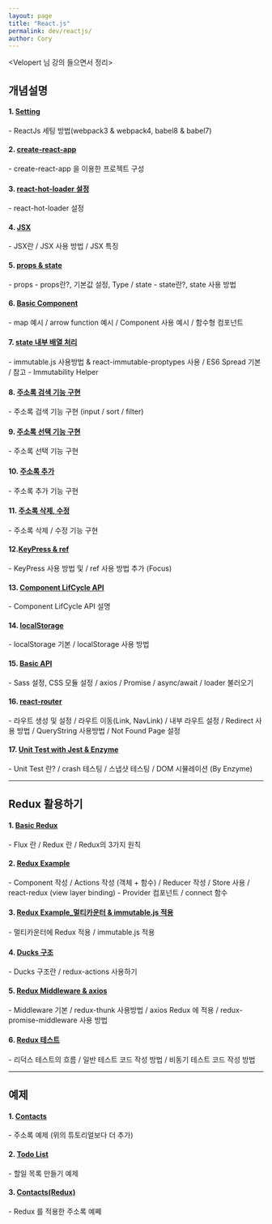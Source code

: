 ```yaml
---
layout: page
title: "React.js"
permalink: dev/reactjs/
author: Cory
---
```

\<Velopert 님 강의 들으면서 정리\>

## 개념설명
#### 1. [Setting](https://github.com/Lee-KyungSeok/ReactJS-Study/tree/master/setting)
\- ReactJs 세팅 방법(webpack3 & webpack4, babel8 & babel7)

#### 2. [create-react-app](https://github.com/Lee-KyungSeok/ReactJS-Study/tree/master/setting_auto)
\- create-react-app 을 이용한 프로젝트 구성

#### 3. [react-hot-loader 설정](https://github.com/Lee-KyungSeok/ReactJS-Study/tree/master/setting2)
\- react-hot-loader 설정

#### 4. [JSX ](https://github.com/Lee-KyungSeok/ReactJS-Study/tree/master/JSX)
\- JSX란 / JSX 사용 방법 / JSX 특징

#### 5. [props & state ](https://github.com/Lee-KyungSeok/ReactJS-Study/tree/master/state%26props)
\- props - props란?, 기본값 설정, Type / state - state란?, state 사용 방법

#### 6. [Basic Component ](https://github.com/Lee-KyungSeok/ReactJS-Study/tree/master/ComponentBasic)
\- map 예시 / arrow function 예시 / Component 사용 예시 / 함수형 컴포넌트

#### 7. [state 내부 배열 처리](https://github.com/Lee-KyungSeok/ReactJS-Study/tree/master/state_array)
\- immutable.js 사용방법 & react-immutable-proptypes 사용 / ES6 Spread 기본 / 참고 - Immutability Helper

#### 8. [주소록 검색 기능 구현 ](https://github.com/Lee-KyungSeok/ReactJS-Study/tree/master/Contact_Search)
\- 주소록 검색 기능 구현 (input / sort / filter)

#### 9. [주소록 선택 기능 구현 ](https://github.com/Lee-KyungSeok/ReactJS-Study/tree/master/Contact_Select)
\- 주소록 선택 기능 구현

#### 10. [주소록 추가](https://github.com/Lee-KyungSeok/ReactJS-Study/tree/master/Contact_Add)
\- 주소록 추가 기능 구현

#### 11. [주소록 삭제, 수정](https://github.com/Lee-KyungSeok/ReactJS-Study/tree/master/Contact_Remove)
\- 주소록 삭제 / 수정 기능 구현

#### 12.[KeyPress & ref](https://github.com/Lee-KyungSeok/ReactJS-Study/tree/master/Contact_Extra)
\- KeyPress 사용 방법 및 / ref 사용 방법 추가 (Focus)

#### 13. [Component LifCycle API](https://github.com/Lee-KyungSeok/ReactJS-Study/tree/master/ComponentLifeCycle)
\- Component LifCycle API 설명

#### 14. [localStorage](https://github.com/Lee-KyungSeok/ReactJS-Study/tree/master/localStorage)
\- localStorage 기본 / localStorage 사용 방법

#### 15. [Basic API](https://github.com/Lee-KyungSeok/ReactJS-Study/tree/master/apiEx)
\- Sass 설정, CSS 모듈 설정 / axios / Promise / async/await / loader 불러오기

#### 16. [react-router](https://github.com/Lee-KyungSeok/ReactJS-Study/tree/master/react-router)
\- 라우트 생성 및 설정 / 라우트 이동(Link, NavLink) / 내부 라우트 설정 / Redirect 사용 방법 / QueryString 사용방법 / Not Found Page 설정

#### 17. [Unit Test with Jest & Enzyme](https://github.com/Lee-KyungSeok/ReactJS-Study/tree/master/UnitTest)
\- Unit Test 란? / crash 테스팅 / 스냅샷 테스팅 / DOM 시뮬레이션 (By Enzyme)

---
## Redux 활용하기

#### 1. [Basic Redux](https://github.com/Lee-KyungSeok/ReactJS-Study/tree/master/ReduxBasic)
\- Flux 란 / Redux 란 / Redux의 3가지 원칙

#### 2. [Redux Example](https://github.com/Lee-KyungSeok/ReactJS-Study/tree/master/Redux_Example)
\- Component 작성 / Actions 작성 (객체 + 함수) / Reducer 작성 / Store 사용 / react-redux (view layer binding) - Provider 컴포넌트 / connect 함수

#### 3. [Redux Example_멀티카운터 & immutable.js 적용](https://github.com/Lee-KyungSeok/ReactJS-Study/tree/master/Redux_Example2)
\- 멀티카운터에 Redux 적용 / immutable.js 적용

#### 4. [Ducks 구조](https://github.com/Lee-KyungSeok/ReactJS-Study/tree/master/Redux_ducks)
\- Ducks 구조란 / redux-actions 사용하기

#### 5. [Redux Middleware & axios](https://github.com/Lee-KyungSeok/ReactJS-Study/tree/master/Redux_Middleware)
\- Middleware 기본 / redux-thunk 사용방법 / axios Redux 에 적용 / redux-promise-middleware 사용 방법

#### 6. [Redux 테스트](https://github.com/Lee-KyungSeok/ReactJS-Study/tree/master/Redux_test)
\- 리덕스 테스트의 흐름 / 일반 테스트 코드 작성 방법 / 비동기 테스트 코드 작성 방법

---

## 예제

#### 1. [Contacts](https://github.com/Lee-KyungSeok/ReactJS-Study/tree/master/Example/contacts)
\- 주소록 예제 (위의 튜토리얼보다 더 추가)

#### 2. [Todo List](https://github.com/Lee-KyungSeok/ReactJS-Study/tree/master/Example/todo)
\- 할일 목록 만들기 예제

#### 3. [Contacts(Redux)](https://github.com/Lee-KyungSeok/ReactJS-Study/tree/master/Example/contacts_redux)
\- Redux 를 적용한 주소록 예쩨
